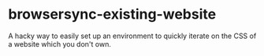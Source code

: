 # browsersync-existing-website
A hacky way to easily set up an environment to quickly iterate on the CSS of a website which you don't own.

